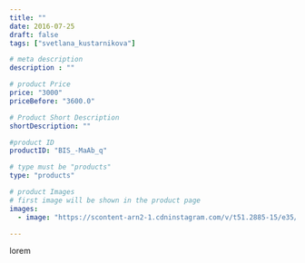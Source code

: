 ```yaml
---
title: ""
date: 2016-07-25
draft: false
tags: ["svetlana_kustarnikova"]

# meta description
description : ""

# product Price
price: "3000"
priceBefore: "3600.0"

# Product Short Description
shortDescription: ""

#product ID
productID: "BIS_-MaAb_q"

# type must be "products"
type: "products"

# product Images
# first image will be shown in the product page
images:
  - image: "https://scontent-arn2-1.cdninstagram.com/v/t51.2885-15/e35/13734284_1758739871074031_1233217717_n.jpg?se=7&tp=1&_nc_ht=scontent-arn2-1.cdninstagram.com&_nc_cat=111&_nc_ohc=uHOMqvzfMKsAX-32_Fn&ccb=7-4&oh=b4db8f543b66d1c89c95721a56756a1c&oe=6084895B&ig_cache_key=MTMwMjM4NDU5MzEyMjQ3NjAxMA%3D%3D.2-ccb7-4"

---
```

lorem
